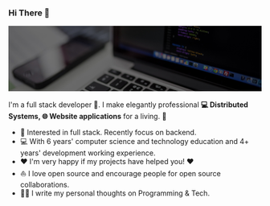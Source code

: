 ### Hi There 👋

![](https://github.com/mawensen/mawensen/blob/main/media/Header1.jpg)

I'm a full stack developer 🚀. I make elegantly professional **💻 Distributed Systems, 🌐 Website applications** for a living. 🌈    

* 🧐   Interested in full stack. Recently focus on backend.
* 💻   With 6 years' computer science and technology education and 4+ years' development working experience.
* ❤️   I'm very happy if my projects have helped you! ❤️
* ⛵   I love open source and encourage people for open source collaborations.
* ✍🏻   I write my personal thoughts on Programming & Tech.
